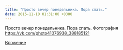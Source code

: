 ```yaml
---
title: "Просто вечер понедельника. Пора спать."
date: 2015-11-10 01:31:00 +0300
---
```


Просто вечер понедельника. Пора спать.
Фотография
https://vk.com/photo41076938_388185121

[Вложение](https://vk.com/photo41076938_388185121)
